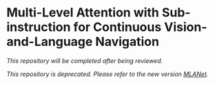 # Multi-Level Attention with Sub-instruction for Continuous Vision-and-Language Navigation
<!-- Official implrementations of *Multi-Level Attention with Sub-instruction for
Continuous Vision-and-Language Navigation* ([paper]()) -->
*This repository will be completed after being reviewed.*

*This repository is deprecated. Please refer to the new version [MLANet](https://github.com/RavenKiller/MLANet).*
